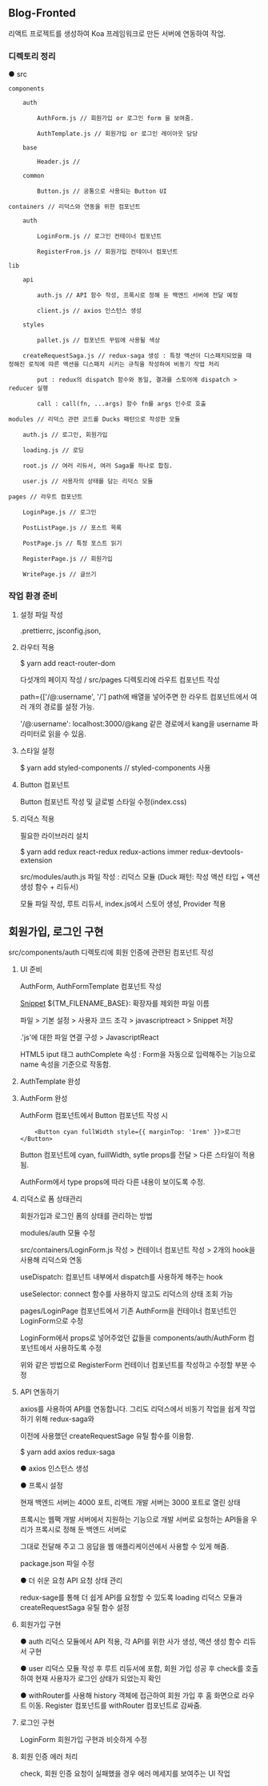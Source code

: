 ## Blog-Fronted

리액트 프로젝트를 생성하여 Koa 프레임워크로 만든 서버에 연동하여 작업.

### 디렉토리 정리

● src

    components

        auth

            AuthForm.js // 회원가입 or 로그인 form 을 보여줌.

            AuthTemplate.js // 회원가입 or 로그인 레이아웃 담당

        base

            Header.js //

        common    

            Button.js // 공통으로 사용되는 Button UI

    containers // 리덕스와 연동을 위한 컴포넌트

        auth

            LoginForm.js // 로그인 컨테이너 컴포넌트

            RegisterFrom.js // 회원가입 컨테이너 컴포넌트

    lib

        api

            auth.js // API 함수 작성, 프록시로 정해 둔 백엔드 서버에 전달 예정

            client.js // axios 인스턴스 생성
        
        styles

            pallet.js // 컴포넌트 꾸밈에 사용될 색상
        
        createRequestSaga.js // redux-saga 생성 : 특정 액션이 디스패치되었을 때 정해진 로직에 따른 액션을 디스패치 시키는 규칙을 작성하여 비동기 작업 처리
        
            put : redux의 dispatch 함수와 동일, 결과를 스토어에 dispatch > reducer 실행

            call : call(fn, ...args) 함수 fn를 args 인수로 호출

    modules // 리덕스 관련 코드를 Ducks 패턴으로 작성한 모듈

        auth.js // 로그인, 회원가입

        loading.js // 로딩

        root.js // 여러 리듀서, 여러 Saga를 하나로 합침.

        user.js // 사용자의 상태를 담는 리덕스 모듈
    
    pages // 라우트 컴포넌트
        
        LoginPage.js // 로그인 

        PostListPage.js // 포스트 목록

        PostPage.js // 특정 포스트 읽기

        RegisterPage.js // 회원가입 

        WritePage.js // 글쓰기


### 작업 환경 준비

1. 설정 파일 작성 

    .prettierrc, jsconfig.json, 

2. 라우터 적용

    $ yarn add react-router-dom

    다섯개의 페이지 작성 / src/pages 디렉토리에 라우트 컴포넌트 작성 

    path={['/@:username', '/'] path에 배열을 넣어주면 한 라우트 컴포넌트에서 여러 개의 경로를 설정 가능. 

    '/@:username': localhost:3000/@kang 같은 경로에서 kang을 username 파라미터로 읽을 수 있음.

3. 스타일 설정

    $ yarn add styled-components // styled-components 사용

4. Button 컴포넌트

    Button 컴포넌트 작성 및 글로벌 스타일 수정(index.css)

5. 리덕스 적용

    필요한 라이브러리 설치

    $ yarn add redux react-redux redux-actions immer redux-devtools-extension

    src/modules/auth.js 파일 작성 : 리덕스 모듈 (Duck 패턴: 작성 액션 타입 + 액션 생성 함수 + 리듀서)

    모듈 파일 작성, 루트 리듀서, index.js에서 스토어 생성, Provider 적용

## 회원가입, 로그인 구현

src/components/auth 디렉토리에 회원 인증에 관련된 컴포넌트 작성

1. UI 준비

    AuthForm, AuthFormTemplate 컴포넌트 작성

    [Snippet](https://snippet-generator.app/) ${TM_FILENAME_BASE}: 확장자를 제외한 파일 이름

    파일 > 기본 설정 > 사용자 코드 조각 > javascriptreact > Snippet 저장 

    .'js'에 대한 파일 연결 구성 > JavascriptReact

    HTML5 iput 태그 authComplete 속성 : Form을 자동으로 입력해주는 기능으로 name 속성을 기준으로 작동함.

2. AuthTemplate 완성

3. AuthForm 완성

    AuthForm 컴포넌트에서 Button 컴포넌트 작성 시 

    ```
        <Button cyan fullWidth style={{ marginTop: '1rem' }}>로그인</Button>
    ```
    
    Button 컴포넌트에 cyan, fuillWidth, sytle props를 전달 > 다른 스타일이 적용됨.

    AuthForm에서 type props에 따라 다른 내용이 보이도록 수정.

4. 리덕스로 폼 상태관리

    회원가입과 로그인 폼의 상태를 관리하는 방법

    modules/auth 모듈 수정

    src/containers/LoginForm.js 작성 > 컨테이너 컴포넌트 작성 > 2개의 hook을 사용해 리덕스와 연동

    useDispatch: 컴포넌트 내부에서 dispatch를 사용하게 해주는 hook

    useSelector: connect 함수를 사용하지 않고도 리덕스의 상태 조회 가능

    pages/LoginPage 컴포넌트에서 기존 AuthForm을 컨테이너 컴포넌트인 LoginForm으로 수정

    LoginForm에서 props로 넣어주었던 값들을  components/auth/AuthForm 컴포넌트에서 사용하도록 수정

    위와 같은 방법으로 RegisterForm 컨테이너 컴포넌트를 작성하고 수정할 부분 수정

5. API 연동하기

    axios를 사용하여 API를 연동합니다. 그리도 리덕스에서 비동기 작업을 쉽게 작업하기 위해 redux-saga와

    이전에 사용했던 createRequestSage 유틸 함수를 이용함.

    $ yarn add axios redux-saga

    ● axios 인스턴스 생성

    ● 프록시 설정

    현재 백엔드 서버는 4000 포트, 리액트 개발 서버는 3000 포트로 열린 상태

    프록시는 웹팩 개발 서버에서 지원하는 기능으로 개발 서버로 요청하는 API들을 우리가 프록시로 정해 둔 백엔드 서버로 
    
    그대로 전달해 주고 그 응답을 웹 애플리케이션에서 사용할 수 있게 해줌.

    package.json 파일 수정

    ● 더 쉬운 요청 API 요청 상태 관리

    redux-sage를 통해 더 쉽게 API를 요청할 수 있도록 loading 리덕스 모듈과 createRequestSaga 유틸 함수 설정

6. 회원가입 구현

    ● auth 리덕스 모듈에서 API 적용, 각 API를 위한 사가 생성, 액션 생성 함수 리듀서 구현

    ● user 리덕스 모듈 작성 후 루트 리듀서에 포함, 회원 가입 성공 후 check를 호출하여 현재 사용자가 로그인 상태가 되었는지 확인

    ● withRouter를 사용해 history 객체에 접근하여 회원 가입 후 홈 화면으로 라우트 이동. Register 컴포넌트를 withRouter 컴포넌트로 감싸줌.

7. 로그인 구현

    LoginForm 회원가입 구현과 비슷하게 수정

8. 회원 인증 에러 처리

    check, 회원 인증 요청이 실패했을 경우 에러 메세지를 보여주는 UI 작업